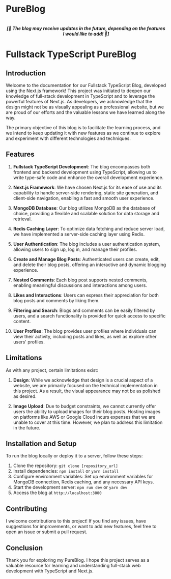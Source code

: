 # PureBlog

<p align='center'>
<br>
<i><b>[🚧 The blog may receive updates in the future, depending on the features I would like to add! 🚧]</b></i>
</p>

# Fullstack TypeScript PureBlog

## Introduction

Welcome to the documentation for our Fullstack TypeScript Blog, developed using the Next.js framework! This project was initiated to deepen our knowledge of full-stack development in TypeScript and to leverage the powerful features of Next.js. As developers, we acknowledge that the design might not be as visually appealing as a professional website, but we are proud of our efforts and the valuable lessons we have learned along the way.

The primary objective of this blog is to facilitate the learning process, and we intend to keep updating it with new features as we continue to explore and experiment with different technologies and techniques.

## Features

1. **Fullstack TypeScript Development**: The blog encompasses both frontend and backend development using TypeScript, allowing us to write type-safe code and enhance the overall development experience.

2. **Next.js Framework**: We have chosen Next.js for its ease of use and its capability to handle server-side rendering, static site generation, and client-side navigation, enabling a fast and smooth user experience.

3. **MongoDB Database**: Our blog utilizes MongoDB as the database of choice, providing a flexible and scalable solution for data storage and retrieval.

4. **Redis Caching Layer**: To optimize data fetching and reduce server load, we have implemented a server-side caching layer using Redis.

5. **User Authentication**: The blog includes a user authentication system, allowing users to sign up, log in, and manage their profiles.

6. **Create and Manage Blog Posts**: Authenticated users can create, edit, and delete their blog posts, offering an interactive and dynamic blogging experience.

7. **Nested Comments**: Each blog post supports nested comments, enabling meaningful discussions and interactions among users.

8. **Likes and Interactions**: Users can express their appreciation for both blog posts and comments by liking them.

9. **Filtering and Search**: Blogs and comments can be easily filtered by users, and a search functionality is provided for quick access to specific content.

10. **User Profiles**: The blog provides user profiles where individuals can view their activity, including posts and likes, as well as explore other users' profiles.

## Limitations

As with any project, certain limitations exist:

1. **Design**: While we acknowledge that design is a crucial aspect of a website, we are primarily focused on the technical implementation in this project. As a result, the visual appearance may not be as polished as desired.

2. **Image Upload**: Due to budget constraints, we cannot currently offer users the ability to upload images for their blog posts. Hosting images on platforms like AWS or Google Cloud incurs expenses that we are unable to cover at this time. However, we plan to address this limitation in the future.

## Installation and Setup

To run the blog locally or deploy it to a server, follow these steps:

1. Clone the repository: `git clone [repository_url]`
2. Install dependencies: `npm install` or `yarn install`
3. Configure environment variables: Set up environment variables for MongoDB connection, Redis caching, and any necessary API keys.
4. Start the development server: `npm run dev` or `yarn dev`
5. Access the blog at `http://localhost:3000`

## Contributing

I welcome contributions to this project! If you find any issues, have suggestions for improvements, or want to add new features, feel free to open an issue or submit a pull request.

## Conclusion

Thank you for exploring my PureBlog. I hope this project serves as a valuable resource for learning and understanding full-stack web development with TypeScript and Next.js. 



